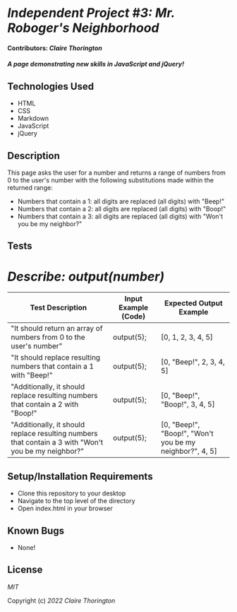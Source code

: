 # _Independent Project #3: Mr. Roboger's Neighborhood_

#### Contributors: _**Claire Thorington**_

#### _A page demonstrating new skills in JavaScript and jQuery!_


## Technologies Used

* HTML
* CSS
* Markdown
* JavaScript
* jQuery

## Description

This page asks the user for a number and returns a range of numbers from 0 to the user's number with the following substitutions made within the returned range:

* Numbers that contain a 1: all digits are replaced (all digits) with "Beep!"
* Numbers that contain a 2: all digits are replaced (all digits) with "Boop!"
* Numbers that contain a 3: all digits are replaced (all digits) with "Won't you be my neighbor?"

## Tests

# _Describe: output(number)_

| Test Description  | Input Example (Code) | Expected Output Example |
| ------------- | ------------- | ------------- |
| "It should return an array of numbers from 0 to the user's number"  | output(5); | [0, 1, 2, 3, 4, 5] |
| "It should replace resulting numbers that contain a 1 with "Beep!" | output(5); | [0, "Beep!", 2, 3, 4, 5] |
| "Additionally, it should replace resulting numbers that contain a 2 with "Boop!"  | output(5); | [0, "Beep!", "Boop!", 3, 4, 5] |
| "Additionally, it should replace resulting numbers that contain a 3 with "Won't you be my neighbor?"  | output(5); | [0, "Beep!", "Boop!", "Won't you be my neighbor?", 4, 5] |

## Setup/Installation Requirements

* Clone this repository to your desktop
* Navigate to the top level of the directory
* Open index.html in your browser

## Known Bugs

* None!

## License

_MIT_

Copyright (c) _2022_ _Claire Thorington_